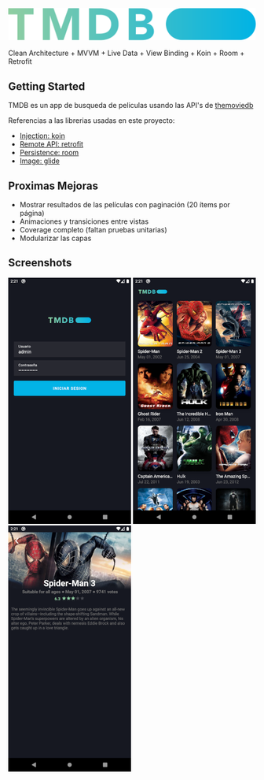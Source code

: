 
![Logo](https://raw.githubusercontent.com/lecasme/Movies/master/app/screenshots/logo.png?raw=true)

Clean Architecture + MVVM + Live Data + View Binding + Koin + Room + Retrofit 

## Getting Started

TMDB es un app de busqueda de peliculas usando las API's de [themoviedb](https://developers.themoviedb.org/)

Referencias a las librerias usadas en este proyecto:

- [Injection: koin](https://insert-koin.io/)
- [Remote API: retrofit](https://square.github.io/retrofit/)
- [Persistence: room](https://developer.android.com/training/data-storage/room)
- [Image: glide](https://github.com/bumptech/glide)


## Proximas Mejoras

- Mostrar resultados de las películas con paginación (20 ítems por página)
- Animaciones y transiciones entre vistas
- Coverage completo (faltan pruebas unitarias)
- Modularizar las capas

## Screenshots

![Login](https://raw.githubusercontent.com/lecasme/Movies/master/app/screenshots/login.png?raw=true)
![Home](https://raw.githubusercontent.com/lecasme/Movies/master/app/screenshots/home.png?raw=true)
![Detail](https://raw.githubusercontent.com/lecasme/Movies/master/app/screenshots/details.png?raw=true)


